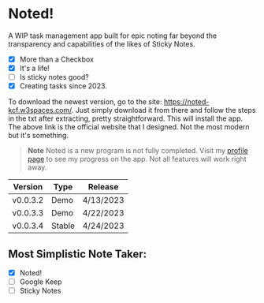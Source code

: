 # Noted!
A WIP task management app built for epic noting far beyond the transparency and capabilities of the likes of Sticky Notes.

- [x] More than a Checkbox
- [x] It's a life!
- [ ] Is sticky notes good?
- [x] Creating tasks since 2023.

To download the newest version, go to the site: https://noted-kcf.w3spaces.com/. Just simply download it from there and follow the steps in the txt after extracting, pretty straightforward. This will install the app. The above link is the official website that I designed. Not the most modern but it's something.

> **Note**
> Noted is a new program is not fully completed. Visit my [profile page](https://github.com/CosmoCreeper) to see my progress on the app. Not all features will work right away.

| Version      | Type      | Release    |
|--------------|-----------|------------|
| v0.0.3.2     | Demo      | 4/13/2023  |
| v0.0.3.3     | Demo      | 4/22/2023  |
| v0.0.3.4     | Stable    | 4/24/2023  |

## Most Simplistic Note Taker:
- [x] Noted!
- [ ] Google Keep
- [ ] Sticky Notes

